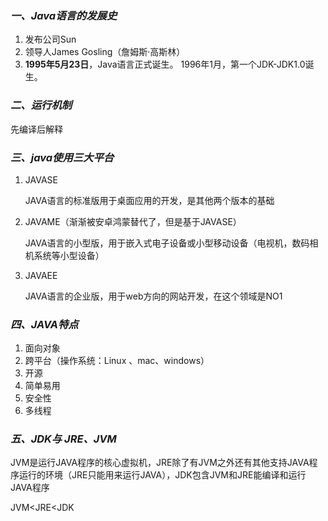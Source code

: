 ### ***一、Java语言的发展史***

1. 发布公司Sun
2. 领导人James Gosling（詹姆斯·高斯林）
3. **1995年5月23日**，Java语言正式诞生。 1996年1月，第一个JDK-JDK1.0诞生。

### ***二、运行机制***

先编译后解释

### ***三、java使用三大平台***

1. JAVASE

   JAVA语言的标准版用于桌面应用的开发，是其他两个版本的基础

2. JAVAME（渐渐被安卓鸿蒙替代了，但是基于JAVASE）

   JAVA语言的小型版，用于嵌入式电子设备或小型移动设备（电视机，数码相机系统等小型设备）

3. JAVAEE

   JAVA语言的企业版，用于web方向的网站开发，在这个领域是NO1

### *四、JAVA特点*

1. 面向对象
2. 跨平台（操作系统：Linux 、mac、windows）
3. 开源
4. 简单易用
5. 安全性
6. 多线程

### ***五、JDK与 JRE、JVM***

JVM是运行JAVA程序的核心虚拟机，JRE除了有JVM之外还有其他支持JAVA程序运行的环境（JRE只能用来运行JAVA），JDK包含JVM和JRE能编译和运行JAVA程序

JVM<JRE<JDK


